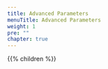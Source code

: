 ```yaml
---
title: Advanced Parameters
menuTitle: Advanced Parameters
weight: 1
pre: ""
chapter: true
---
```


{{% children %}}
